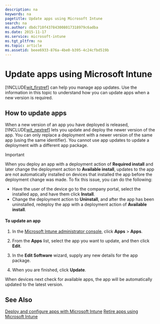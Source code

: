 ```yaml
---
description: na
keywords: na
pagetitle: Update apps using Microsoft Intune
search: na
ms.author: dbdc710f437843008017318979c6adba
ms.date: 2015-11-17
ms.service: microsoft-intune
ms.tgt_pltfrm: na
ms.topic: article
ms.assetid: beee6933-876a-4be0-b395-4c24cfbd519b
---
```

# Update apps using Microsoft Intune
[!INCLUDE[wit_firstref](../Token/wit_firstref_md.md)] can help you manage app updates. Use the information in this topic to understand how you can update apps when a new version is required.

## How to update apps
When a new version of an app you have deployed is released, [!INCLUDE[wit_nextref](../Token/wit_nextref_md.md)] lets you update and deploy the newer version of the app. You can only replace a deployment with a newer version of the same app (using the same identifier). You cannot use app updates to update a deployment with a different app package.

> [!IMPORTANT]
> When you deploy an app with a deployment action of **Required install** and later change the deployment action to **Available install**, updates to the app are not automatically installed on devices that installed the app before the deployment change was made. To fix this issue, you can do the following:
> 
> - Have the user of the device go to the company portal, select the installed app, and have them click **Install**.
> - Change the deployment action to **Uninstall**, and after the app has been uninstalled, redeploy the app with a deployment action of **Available install**.

#### To update an app

1. In the [Microsoft Intune administrator console](https://account.manage.microsoft.com/admin/default.aspx), click **Apps** &gt; **Apps**.

2. From the **Apps** list, select the app you want to update, and then click **Edit**.

3. In the **Edit Software** wizard, supply any new details for the app package.

4. When you are finished, click **Update**.

When devices next check for available apps, the app will be automatically updated to the latest version.

## See Also
[Deploy and configure apps with Microsoft Intune](../Topic/Deploy_and_configure_apps_with_Microsoft_Intune.md)
[Retire apps using Microsoft Intune](../Topic/Retire_apps_using_Microsoft_Intune.md)


